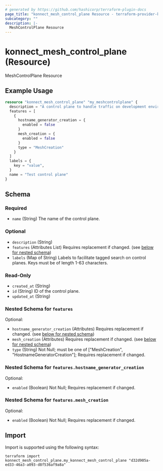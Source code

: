 ```yaml
---
# generated by https://github.com/hashicorp/terraform-plugin-docs
page_title: "konnect_mesh_control_plane Resource - terraform-provider-konnect"
subcategory: ""
description: |-
  MeshControlPlane Resource
---
```


# konnect_mesh_control_plane (Resource)

MeshControlPlane Resource

## Example Usage

```terraform
resource "konnect_mesh_control_plane" "my_meshcontrolplane" {
  description = "A control plane to handle traffic on development environment."
  features = [
    {
      hostname_generator_creation = {
        enabled = false
      }
      mesh_creation = {
        enabled = false
      }
      type = "MeshCreation"
    }
  ]
  labels = {
    key = "value",
  }
  name = "Test control plane"
}
```

<!-- schema generated by tfplugindocs -->
## Schema

### Required

- `name` (String) The name of the control plane.

### Optional

- `description` (String)
- `features` (Attributes List) Requires replacement if changed. (see [below for nested schema](#nestedatt--features))
- `labels` (Map of String) Labels to facilitate tagged search on control planes. Keys must be of length 1-63 characters.

### Read-Only

- `created_at` (String)
- `id` (String) ID of the control plane.
- `updated_at` (String)

<a id="nestedatt--features"></a>
### Nested Schema for `features`

Optional:

- `hostname_generator_creation` (Attributes) Requires replacement if changed. (see [below for nested schema](#nestedatt--features--hostname_generator_creation))
- `mesh_creation` (Attributes) Requires replacement if changed. (see [below for nested schema](#nestedatt--features--mesh_creation))
- `type` (String) Not Null; must be one of ["MeshCreation", "HostnameGeneratorCreation"]; Requires replacement if changed.

<a id="nestedatt--features--hostname_generator_creation"></a>
### Nested Schema for `features.hostname_generator_creation`

Optional:

- `enabled` (Boolean) Not Null; Requires replacement if changed.


<a id="nestedatt--features--mesh_creation"></a>
### Nested Schema for `features.mesh_creation`

Optional:

- `enabled` (Boolean) Not Null; Requires replacement if changed.

## Import

Import is supported using the following syntax:

```shell
terraform import konnect_mesh_control_plane.my_konnect_mesh_control_plane "d32d905a-ed33-46a3-a093-d8f536af9a8a"
```
